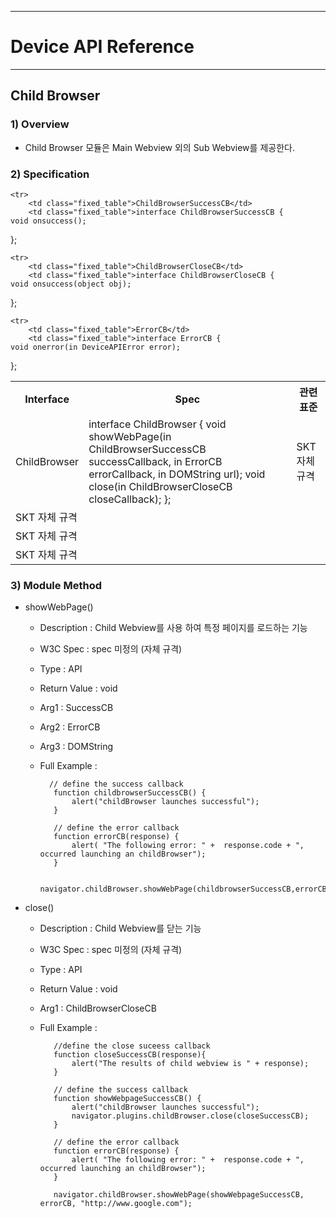 <!--
{
	"id": 6520 ,
	
	"title": "Child Browser",
	"outline": "Child Browser 모듈은 Main Webview 외의 Sub Webview를 제공한다." ,
	
	"tags" : ["runtime"],
	
	"order": [6, 5, 20],
	"thumbnail": "6.1.00.runtime_structure.png"
}
-->

----------

# Device API Reference 

----------

## Child Browser  

### 1) Overview

- Child Browser 모듈은 Main Webview 외의 Sub Webview를 제공한다.

### 2) Specification

<table class="table table-bordered">
	<tr>
		<th class="fixed_table">Interface</th>
		<th class="fixed_table">Spec</th>
		<th>관련 표준</th>
	</tr>
	<tr>
		<td class="fixed_table">ChildBrowser</td>
		<td class="fixed_table">interface ChildBrowser {
	void showWebPage(in ChildBrowserSuccessCB successCallback, in ErrorCB errorCallback, in DOMString url);
	void close(in ChildBrowserCloseCB closeCallback);
};
		</td>
		<td>SKT 자체 규격</td>
	</tr>

	<tr>
		<td class="fixed_table">ChildBrowserSuccessCB</td>
		<td class="fixed_table">interface ChildBrowserSuccessCB {
	void onsuccess();
};
		</td>
		<td>SKT 자체 규격</td>
	</tr>

	<tr>
		<td class="fixed_table">ChildBrowserCloseCB</td>
		<td class="fixed_table">interface ChildBrowserCloseCB {
	void onsuccess(object obj);
};
		</td>
		<td>SKT 자체 규격</td>
	</tr>

	<tr>
		<td class="fixed_table">ErrorCB</td>
		<td class="fixed_table">interface ErrorCB {
	void onerror(in DeviceAPIError error);
};
		</td>
		<td>SKT 자체 규격</td>
	</tr>

</table>

### 3) Module Method

- showWebPage()

	- Description : Child Webview를 사용 하여 특정 페이지를 로드하는 기능
	- W3C Spec : spec 미정의 (자체 규격)
	- Type : API 
	- Return Value : void
	- Arg1 : SuccessCB
	- Arg2 : ErrorCB
	- Arg3 : DOMString
	- Full Example : 

			// define the success callback
			 function childbrowserSuccessCB() {
			     alert("childBrowser launches successful");
			 }
			
			 // define the error callback
			 function errorCB(response) {
			     alert( "The following error: " +  response.code + ", occurred launching an childBrowser");
			 }
			
			 navigator.childBrowser.showWebPage(childbrowserSuccessCB,errorCB,"http://www.google.com");

- close()

	- Description : Child Webview를 닫는 기능 
	- W3C Spec : spec 미정의 (자체 규격)
	- Type : API 
	- Return Value : void
	- Arg1 : ChildBrowserCloseCB
	- Full Example : 

			 //define the close suceess callback
			 function closeSuccessCB(response){
			     alert("The results of child webview is " + response);
			 }
			
			 // define the success callback
			 function showWebpageSuccessCB() {
			     alert("childBrowser launches successful");
			     navigator.plugins.childBrowser.close(closeSuccessCB);
			 }
			
			 // define the error callback
			 function errorCB(response) {
			     alert( "The following error: " +  response.code + ", occurred launching an childBrowser");
			 }
			
			 navigator.childBrowser.showWebPage(showWebpageSuccessCB, errorCB, "http://www.google.com");

